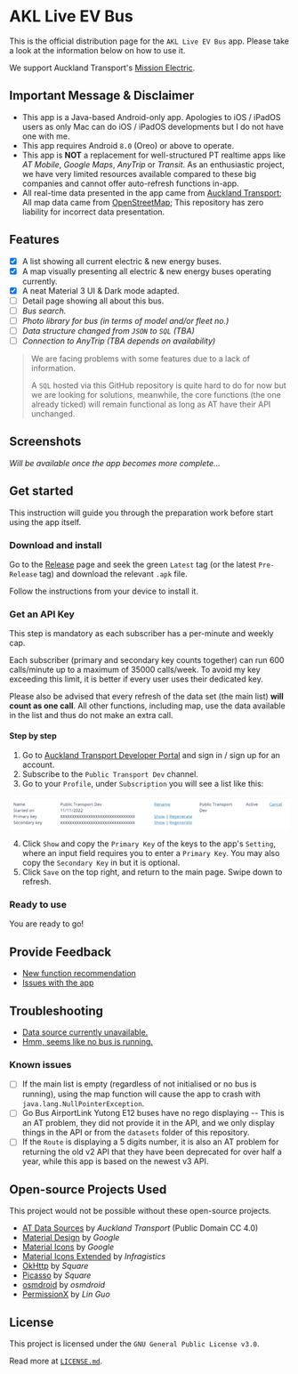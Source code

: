 # AKL Live EV Bus

This is the official distribution page for the `AKL Live EV Bus` app. Please take a look at the information below on how to use it.

We support Auckland Transport's [Mission Electric](https://at.govt.nz/about-us/sustainability/mission-electric/).

## Important Message & Disclaimer

- This app is a Java-based Android-only app. Apologies to iOS / iPadOS users as only Mac can do iOS / iPadOS developments but I do not have one with me.
- This app requires Android `8.0` (Oreo) or above to operate.
- This app is **NOT** a replacement for well-structured PT realtime apps like *AT Mobile*, *Google Maps*, *AnyTrip* or *Transit*. As an enthusiastic project, we have very limited resources available compared to these big companies and cannot offer auto-refresh functions in-app.
- All real-time data presented in the app came from [Auckland Transport](https://at.govt.nz/about-us/at-data-sources); All map data came from [OpenStreetMap](https://www.openstreetmap.org/copyright); This repository has zero liability for incorrect data presentation.

## Features

- [x] A list showing all current electric & new energy buses.
- [x] A map visually presenting all electric & new energy buses operating currently.
- [x] A neat Material 3 UI & Dark mode adapted.
- [ ] Detail page showing all about this bus.
- [ ] _Bus search._
- [ ] _Photo library for bus (in terms of model and/or fleet no.)_
- [ ] _Data structure changed from `JSON` to `SQL` (TBA)_
- [ ] _Connection to AnyTrip (TBA depends on availability)_

> We are facing problems with some features due to a lack of information.
>
> A `SQL` hosted via this GitHub repository is quite hard to do for now but we are looking for solutions, meanwhile, the core functions (the one already ticked) will remain functional as long as AT have their API unchanged.

## Screenshots

_Will be available once the app becomes more complete..._

## Get started

This instruction will guide you through the preparation work before start using the app itself.

### Download and install
Go to the [Release](https://github.com/Kevincnzuk/live-ev-bus-akl/releases) page and seek the green `Latest` tag (or the latest `Pre-Release` tag) and download the relevant `.apk` file.

Follow the instructions from your device to install it.

### Get an API Key

This step is mandatory as each subscriber has a per-minute and weekly cap.

Each subscriber (primary and secondary key counts together) can run 600 calls/minute up to a maximum of 35000 calls/week. To avoid my key exceeding this limit, it is better if every user uses their dedicated key.

Please also be advised that every refresh of the data set (the main list) **will count as one call**. All other functions, including map, use the data available in the list and thus do not make an extra call.

#### Step by step

1. Go to [Auckland Transport Developer Portal](https://dev-portal.at.govt.nz) and sign in / sign up for an account.
2. Subscribe to the `Public Transport Dev` channel.
3. Go to your `Profile`, under `Subscription` you will see a list like this:

![Key](images/keys.png)

4. Click `Show` and copy the `Primary Key` of the keys to the app's `Setting`, where an input field requires you to enter a `Primary Key`. You may also copy the `Secondary Key` in but it is optional.
5. Click `Save` on the top right, and return to the main page. Swipe down to refresh.

### Ready to use

You are ready to go!

## Provide Feedback

- [New function recommendation](https://github.com/Kevincnzuk/live-ev-bus-akl/discussions/categories/ideas)
- [Issues with the app](https://github.com/Kevincnzuk/live-ev-bus-akl/issues)

## Troubleshooting

- [Data source currently unavailable.](no_datasets.md)
- [Hmm, seems like no bus is running.](no_bus_running.md)

### Known issues

- [ ] If the main list is empty (regardless of not initialised or no bus is running), using the map function will cause the app to crash with `java.lang.NullPointerException`.
- [ ] Go Bus AirportLink Yutong E12 buses have no rego displaying -- This is an AT problem, they did not provide it in the API, and we only display things in the API or from the `datasets` folder of this repository.
- [ ] If the `Route` is displaying a 5 digits number, it is also an AT problem for returning the old v2 API that they have been deprecated for over half a year, while this app is based on the newest v3 API.

## Open-source Projects Used

This project would not be possible without these open-source projects.

- [AT Data Sources](https://at.govt.nz/about-us/at-data-sources) by _Auckland Transport_ (Public Domain CC 4.0)
- [Material Design](https://m3.material.io/) by _Google_
- [Material Icons](https://github.com/google/material-design-icons) by _Google_
- [Material Icons Extended](https://github.com/IgniteUI/material-icons-extended) by _Infragistics_
- [OkHttp](https://github.com/square/okhttp) by _Square_
- [Picasso](https://github.com/square/picasso) by _Square_
- [osmdroid](https://github.com/osmdroid/osmdroid) by _osmdroid_
- [PermissionX](https://github.com/guolindev/PermissionX) by _Lin Guo_

## License

This project is licensed under the `GNU General Public License v3.0`.

Read more at [`LICENSE.md`](LICENSE.md).
